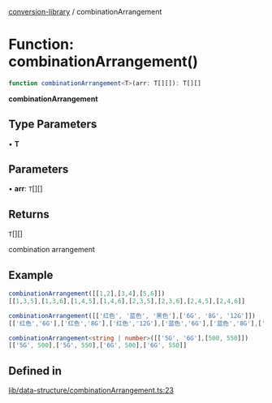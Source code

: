 [conversion-library](../globals.md) / combinationArrangement

# Function: combinationArrangement()

```ts
function combinationArrangement<T>(arr: T[][]): T[][]
```

**combinationArrangement**

<Badge type="tip" text="version: v0.0.8+" />

## Type Parameters

• **T**

## Parameters

• **arr**: `T`[][]

## Returns

`T`[][]

combination arrangement

## Example

```ts
combinationArrangement([[1,2],[3,4],[5,6]])
[[1,3,5],[1,3,6],[1,4,5],[1,4,6],[2,3,5],[2,3,6],[2,4,5],[2,4,6]]

combinationArrangement([['红色', '蓝色', '黑色'],['6G', '8G', '12G']])
[['红色','6G'],['红色','8G'],['红色','12G'],['蓝色','6G'],['蓝色','8G'],['蓝色','12G'],['黑色','6G'],['黑色','8G'],['黑色','12G']]

combinationArrangement<string | number>([['5G', '6G'],[500, 550]])
[['5G', 500],['5G', 550],['6G', 500],['6G', 550]]
```

## Defined in

[lib/data-structure/combinationArrangement.ts:23](https://github.com/fxss5201/conversion-library/blob/main/lib/data-structure/combinationArrangement.ts#L23)
